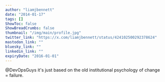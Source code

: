 ```yaml
---
author: "liamjbennett"
date: "2014-01-17"
tags: []
ShowToc: false
ShowBreadCrumbs: false
thumbnail: "/img/main/profile.jpg"
twitter_link: "https://x.com/liamjbennett/status/424102500292378624"
mastodon_link: ""
bluesky_link: ""
linkedin_link: ""
expiryDate: "2016-01-01"
---
```


@DevOpsGuys it's just based on the old institutional psychology of change = failure.

